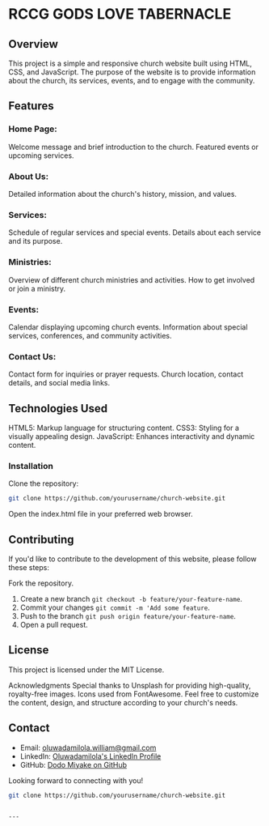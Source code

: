 # RCCG GODS LOVE TABERNACLE

## Overview
This project is a simple and responsive church website built using HTML, CSS, and JavaScript. The purpose of the website is to provide information about the church, its services, events, and to engage with the community.

## Features
### Home Page:

Welcome message and brief introduction to the church.
Featured events or upcoming services.

### About Us:

Detailed information about the church's history, mission, and values.
### Services:

Schedule of regular services and special events.
Details about each service and its purpose.
### Ministries:

Overview of different church ministries and activities.
How to get involved or join a ministry.
### Events:

Calendar displaying upcoming church events.
Information about special services, conferences, and community activities.
### Contact Us:

Contact form for inquiries or prayer requests.
Church location, contact details, and social media links.

## Technologies Used
HTML5: Markup language for structuring content.
CSS3: Styling for a visually appealing design.
JavaScript: Enhances interactivity and dynamic content.

### Installation
Clone the repository:

```bash
git clone https://github.com/yourusername/church-website.git
```
Open the index.html file in your preferred web browser.

## Contributing
If you'd like to contribute to the development of this website, please follow these steps:

Fork the repository.
1. Create a new branch `git checkout -b feature/your-feature-name`.
2. Commit your changes `git commit -m 'Add some feature`.
3. Push to the branch `git push origin feature/your-feature-name`.
4. Open a pull request.

## License
This project is licensed under the MIT License.

Acknowledgments
Special thanks to Unsplash for providing high-quality, royalty-free images.
Icons used from FontAwesome.
Feel free to customize the content, design, and structure according to your church's needs.

## Contact

- Email: [oluwadamilola.william@gmail.com](mailto:oluwadamilola.william@gmail.com)
- LinkedIn: [Oluwadamilola's LinkedIn Profile](https://www.linkedin.com/in/oluwadamilolaxajayi)
- GitHub: [Dodo Miyake on GitHub](https://github.com/dodomiyake)

Looking forward to connecting with you!

```bash
git clone https://github.com/yourusername/church-website.git


---
